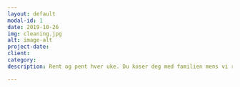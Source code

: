 ```yaml
---
layout: default
modal-id: 1
date: 2019-10-26
img: cleaning.jpg
alt: image-alt
project-date: 
client: 
category: 
description: Rent og pent hver uke. Du koser deg med familien mens vi rydder og gjør det rent i hjemmet. Effektiv og grundig rengjøring med et smil og empati.

---
```

